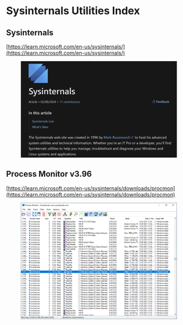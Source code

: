# Sysinternals Utilities Index

## Sysinternals <a href="#sysinternals-iconsysinternals" id="sysinternals-iconsysinternals"></a>

[https://learn.microsoft.com/en-us/sysinternals/](https://learn.microsoft.com/en-us/sysinternals/)

<figure><img src="../.gitbook/assets/SysInternals.png" alt=""><figcaption></figcaption></figure>

## Process Monitor v3.96 <a href="#process-monitor-v396" id="process-monitor-v396"></a>

[https://learn.microsoft.com/en-us/sysinternals/downloads/procmon](https://learn.microsoft.com/en-us/sysinternals/downloads/procmon)

<figure><img src="../.gitbook/assets/procmon-main.png" alt=""><figcaption></figcaption></figure>

